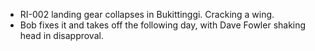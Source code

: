 -  RI-002  landing gear collapses in Bukittinggi. Cracking a wing. 
- Bob fixes it and takes off the following day, with Dave Fowler shaking head in disapproval.